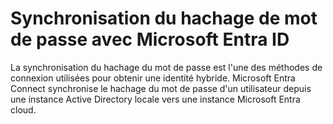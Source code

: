 # Synchronisation du hachage de mot de passe avec Microsoft Entra ID
La synchronisation du hachage du mot de passe est l'une des méthodes de connexion utilisées pour obtenir une identité hybride. Microsoft Entra Connect synchronise le hachage du mot de passe d'un utilisateur depuis une instance Active Directory locale vers une instance Microsoft Entra cloud.